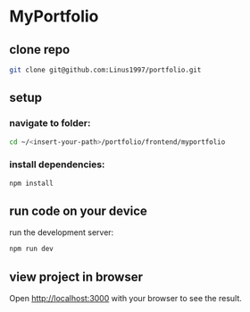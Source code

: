 # MyPortfolio

## clone repo
```bash
git clone git@github.com:Linus1997/portfolio.git
```


## setup

### navigate to folder:

```bash
cd ~/<insert-your-path>/portfolio/frontend/myportfolio
```
### install dependencies:

```bash
npm install
```

## run code on your device

run the development server:

```bash
npm run dev

```

## view project in browser

Open [http://localhost:3000](http://localhost:3000) with your browser to see the result.
